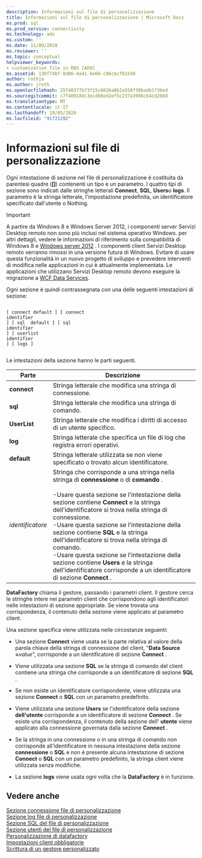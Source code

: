 ```yaml
---
description: Informazioni sul file di personalizzazione
title: Informazioni sul file di personalizzazione | Microsoft Docs
ms.prod: sql
ms.prod_service: connectivity
ms.technology: ado
ms.custom: ''
ms.date: 11/09/2018
ms.reviewer: ''
ms.topic: conceptual
helpviewer_keywords:
- customization file in RDS [ADO]
ms.assetid: 136f74bf-8d86-4a41-be66-c86cbcf81548
author: rothja
ms.author: jroth
ms.openlocfilehash: 25f4837fb73f15c8626a0b2a558f38badb1f36ed
ms.sourcegitcommit: c7f40918dc3ecdb0ed2ef5c237a3996cb4cd268d
ms.translationtype: MT
ms.contentlocale: it-IT
ms.lasthandoff: 10/05/2020
ms.locfileid: "91721292"
---
```

# <a name="understanding-the-customization-file"></a>Informazioni sul file di personalizzazione
Ogni intestazione di sezione nel file di personalizzazione è costituita da parentesi quadre (**[]**) contenenti un tipo e un parametro. I quattro tipi di sezione sono indicati dalle stringhe letterali **Connect**, **SQL**, **Users**o **logs**. Il parametro è la stringa letterale, l'impostazione predefinita, un identificatore specificato dall'utente o Nothing.  
  
> [!IMPORTANT]
>  A partire da Windows 8 e Windows Server 2012, i componenti server Servizi Desktop remoto non sono più inclusi nel sistema operativo Windows. per altri dettagli, vedere le informazioni di riferimento sulla compatibilità di Windows 8 e [Windows server 2012](https://www.microsoft.com/download/details.aspx?id=27416) . I componenti client Servizi Desktop remoto verranno rimossi in una versione futura di Windows. Evitare di usare questa funzionalità in un nuovo progetto di sviluppo e prevedere interventi di modifica nelle applicazioni in cui è attualmente implementata. Le applicazioni che utilizzano Servizi Desktop remoto devono eseguire la migrazione a [WCF Data Services](/dotnet/framework/wcf/).  
  
 Ogni sezione è quindi contrassegnata con una delle seguenti intestazioni di sezione:  
  
```console
  
[ connect default ] [ connect    
identifier   
] [ sql  default ] [ sql    
identifier   
] [ userlist    
identifier   
] [ logs ]  
  
```  
  
 Le intestazioni della sezione hanno le parti seguenti.  
  
|Parte|Descrizione|  
|----------|-----------------|  
|**connect**|Stringa letterale che modifica una stringa di connessione.|  
|**sql**|Stringa letterale che modifica una stringa di comando.|  
|**UserList**|Stringa letterale che modifica i diritti di accesso di un utente specifico.|  
|**log**|Stringa letterale che specifica un file di log che registra errori operativi.|  
|**default**|Stringa letterale utilizzata se non viene specificato o trovato alcun identificatore.|  
|*identificatore*|Stringa che corrisponde a una stringa nella stringa di **connessione** o di **comando** .<br /><br /> -Usare questa sezione se l'intestazione della sezione contiene **Connect** e la stringa dell'identificatore si trova nella stringa di connessione.<br />-Usare questa sezione se l'intestazione della sezione contiene **SQL** e la stringa dell'identificatore si trova nella stringa di comando.<br />-Usare questa sezione se l'intestazione della sezione contiene **Users** e la stringa dell'identificatore corrisponde a un identificatore di sezione **Connect** .|  
  
 **DataFactory** chiama il gestore, passando i parametri client. Il gestore cerca le stringhe intere nei parametri client che corrispondono agli identificatori nelle intestazioni di sezione appropriate. Se viene trovata una corrispondenza, il contenuto della sezione viene applicato al parametro client.  
  
 Una sezione specifica viene utilizzata nelle circostanze seguenti:  
  
-   Una sezione **Connect** viene usata se la parte relativa al valore della parola chiave della stringa di connessione del client, "**Data Source =**_value_", corrisponde a un identificatore di sezione **Connect** . 
  
-   Viene utilizzata una sezione **SQL** se la stringa di comando del client contiene una stringa che corrisponde a un identificatore di sezione **SQL** .  
  
-   Se non esiste un identificatore corrispondente, viene utilizzata una sezione **Connect** o **SQL** con un parametro predefinito.  
  
-   Viene utilizzata una sezione **Users** se l'identificatore della sezione **dell'utente** corrisponde a un identificatore di sezione **Connect** . Se esiste una corrispondenza, il contenuto della sezione dell' **utente** viene applicato alla connessione governata dalla sezione **Connect** .  
  
-   Se la stringa in una connessione o in una stringa di comando non corrisponde all'identificatore in nessuna intestazione della sezione **connessione** o **SQL** e non è presente alcuna intestazione di sezione **Connect** o **SQL** con un parametro predefinito, la stringa client viene utilizzata senza modifiche.  
  
-   La sezione **logs** viene usata ogni volta che la **DataFactory** è in funzione.  
  
## <a name="see-also"></a>Vedere anche  
 [Sezione connessione file di personalizzazione](./customization-file-connect-section.md)   
 [Sezione log file di personalizzazione](./customization-file-logs-section.md)   
 [Sezione SQL del file di personalizzazione](./customization-file-sql-section.md)   
 [Sezione utenti del file di personalizzazione](./customization-file-userlist-section.md)   
 [Personalizzazione di datafactory](./datafactory-customization.md)   
 [Impostazioni client obbligatorie](./required-client-settings.md)   
 [Scrittura di un gestore personalizzato](./writing-your-own-customized-handler.md)